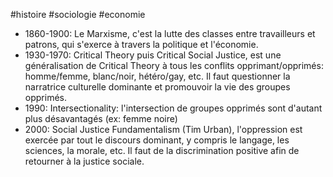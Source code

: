 #histoire #sociologie #economie 

- 1860-1900: Le Marxisme, c'est la lutte des classes entre travailleurs et patrons, qui s'exerce à travers la politique et l'économie. 
- 1930-1970: Critical Theory puis Critical Social Justice, est une généralisation de Critical Theory à tous les conflits opprimant/opprimés: homme/femme, blanc/noir, hétéro/gay, etc. Il faut questionner la narratrice culturelle dominante et promouvoir la vie des groupes opprimés.
- 1990: Intersectionality: l'intersection de groupes opprimés sont d'autant plus désavantagés (ex: femme noire)
- 2000: Social Justice Fundamentalism (Tim Urban), l'oppression est exercée par tout le discours dominant, y compris le langage, les sciences, la morale, etc. Il faut de la discrimination positive afin de retourner à la justice sociale.